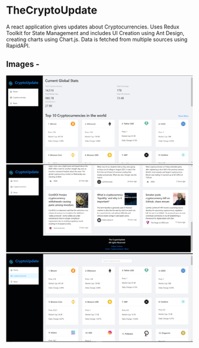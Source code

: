 # TheCryptoUpdate
A react application gives updates about Cryptocurrencies. Uses Redux Toolkit for State Management and includes UI Creation using Ant Design, creating charts using Chart.js. Data is fetched from multiple sources using RapidAPI.

## Images - 
<img src="src/images/pic1.PNG" width="700">
<img src="src/images/pic2.PNG" width="700">
<img src="src/images/pic3.PNG" width="700">
